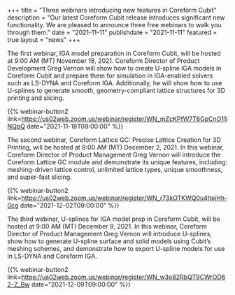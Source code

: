 +++
title = "Three webinars introducing new features in Coreform Cubit"
description = "Our latest Coreform Cubit release introduces significant new functionality. We are pleased to announce three free webinars to walk you through them."
date = "2021-11-11"
publishdate = "2021-11-11"
featured = true
layout = "news"
+++

The first webinar, IGA model preparation in Coreform Cubit, will be hosted at 9:00 AM (MT) November 18, 2021. Coreform Director of Product Development Greg Vernon will show how to create U-spline IGA models in Coreform Cubit and prepare them for simulation in IGA-enabled solvers such as LS-DYNA and Coreform IGA. Additionally, he will show how to use U-splines to generate smooth, geometry-compliant lattice structures for 3D printing and slicing.

{{% webinar-button2 link=https://us02web.zoom.us/webinar/register/WN_mZcKPfW7T6GpCnO11jNQpQ date="2021-11-18T09:00:00" %}}

The second webinar, Coreform Lattice GC: Precise Lattice Creation for 3D Printing, will be hosted at 9:00 AM (MT) December 2, 2021. In this webinar, Coreform Director of Product Management Greg Vernon will introduce the Coreform Lattice GC module and demonstrate its unique features, including: meshing-driven lattice control, unlimited lattice types, unique smoothness, and super-fast slicing.

{{% webinar-button2 link=https://us02web.zoom.us/webinar/register/WN_r73kOTKWQ0u4ItejHh-0cg date="2021-12-02T09:00:00" %}}

The third webinar, U-splines for IGA model prep in Coreform Cubit, will be hosted at 9:00 AM (MT) December 9, 2021. In this webinar, Coreform Director of Product Management Greg Vernon will introduce U-splines, show how to generate U-spline surface and solid models using Cubit’s meshing schemes, and demonstrate how to export U-spline models for use in LS-DYNA and Coreform IGA.

{{% webinar-button2 link=https://us02web.zoom.us/webinar/register/WN_w3o82RbQT9CWrOD62-Z_Bw date="2021-12-09T09:00:00" %}}

